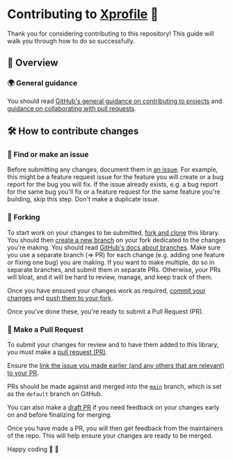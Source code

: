 # Contributing to [Xprofile](https://github.com/Youth-Icon/xprofile) 💖 

Thank you for considering contributing to this repository! This guide will walk you
through how to do so successfully.

## 🤔 Overview

### 🌍 General guidance

You should
read [GitHub's general guidance on contributing to projects](https://docs.github.com/en/get-started/quickstart/contributing-to-projects)
and [guidance on collaborating with pull requests](https://docs.github.com/en/pull-requests/collaborating-with-pull-requests).

## 🛠️ How to contribute changes

### 🚩 Find or make an issue

Before submitting any changes, document them
in [an issue](https://github.com/Youth-Icon/xprofile/issues/new).
For example, this might be a feature request issue for the feature you will
create or a bug report for the bug you will fix. If the issue already exists,
e.g. a bug report for the same bug you'll fix or a feature request for the same
feature you're building, skip this step. Don't make a duplicate issue.

### 🍴 Forking

To start work on your changes to be
submitted, [fork and clone](https://docs.github.com/en/get-started/quickstart/fork-a-repo)
this library. You should
then [create a new branch](https://git-scm.com/book/en/v2/Git-Branching-Basic-Branching-and-Merging)
on your fork dedicated to the changes you're making. You should
read [GitHub's docs about branches](https://docs.github.com/en/pull-requests/collaborating-with-pull-requests/proposing-changes-to-your-work-with-pull-requests/about-branches).
Make sure you use a separate branch (⇒ PR) for each change (e.g. adding
one feature or fixing one bug) you are making. If you want to make multiple, do
so in separate branches, and submit them in separate PRs. Otherwise, your PRs
will bloat, and it will be hard to review, manage, and keep track of them.


Once you have ensured your changes work as
required, [commit your changes](https://git-scm.com/docs/git-commit)
and [push them to your fork](https://docs.github.com/en/get-started/using-git/pushing-commits-to-a-remote-repository).

Once you've done these, you're ready to submit a Pull Request (PR).

### 🚀 Make a Pull Request

To submit your changes for review and to have them added to this library, you
must make
a [pull request (PR)](https://docs.github.com/en/pull-requests/collaborating-with-pull-requests/proposing-changes-to-your-work-with-pull-requests/about-pull-requests).

Ensure
the [link the issue you made earlier (and any others that are relevant) to your PR](https://docs.github.com/en/issues/tracking-your-work-with-issues/linking-a-pull-request-to-an-issue#manually-linking-a-pull-request-to-an-issue-using-the-pull-request-sidebar).

PRs should be made against and merged into
the [`main`](https://github.com/Youth-Icon/xprofile)
branch, which is set as the `default` branch on GitHub.

You can also make
a [draft PR](https://github.blog/2019-02-14-introducing-draft-pull-requests/)
if you need feedback on your changes early on and before
finalizing for merging.

Once you have made a PR, you will then get feedback from the maintainers of the
repo. This will help ensure your changes are ready to be merged.

Happy coding 🚀 🚀 
